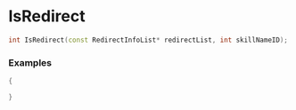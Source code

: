 # IsRedirect

```cpp - C++
int IsRedirect(const RedirectInfoList* redirectList, int skillNameID);
```

### Examples
```cpp - C++
{

}
```
